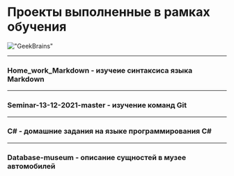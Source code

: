 # Проекты выполненные в рамках обучения
!["GeekBrains"](https://cs13.pikabu.ru/post_img/2023/03/24/6/og_og_1679647386295119090.jpg)
___
### Home_work_Markdown - изучеие синтаксиса языка Markdown
___
### Seminar-13-12-2021-master - изучение команд Git
___
### C# -  домашние задания на языке программирования C#
___
### Database-museum - описание сущностей в музее автомобилей
